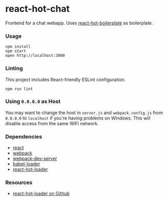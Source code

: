 react-hot-chat
==============

Frontend for a chat webapp. Uses [react-hot-boilerplate](https://github.com/gaearon/react-hot-boilerplate) as boilerplate.

### Usage

```
npm install
npm start
open http://localhost:3000
```

### Linting

This project includes React-friendly ESLint configuration.

```
npm run lint
```

### Using `0.0.0.0` as Host

You may want to change the host in `server.js` and `webpack.config.js` from `0.0.0.0` to `localhost` if you're having problems on Windows. This will disable access from the same WiFi network.

### Dependencies

* [react](https://github.com/facebook/react)
* [webpack](https://github.com/webpack/webpack)
* [webpack-dev-server](https://github.com/webpack/webpack-dev-server)
* [babel-loader](https://github.com/babel/babel-loader)
* [react-hot-loader](https://github.com/gaearon/react-hot-loader)

### Resources

* [react-hot-loader on Github](https://github.com/gaearon/react-hot-loader)
